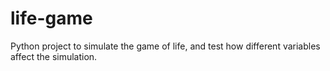 # life-game
Python project to simulate the game of life, and test how different variables affect the simulation.
